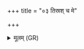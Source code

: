 +++
title = "०३ तिस्रश् च मे"

+++
<details><summary>मूलम् (GR)</summary>

तिस्रश् च मे त्रिंशच् च  
(…) ॥ +++(see 1bcd)+++
</details>